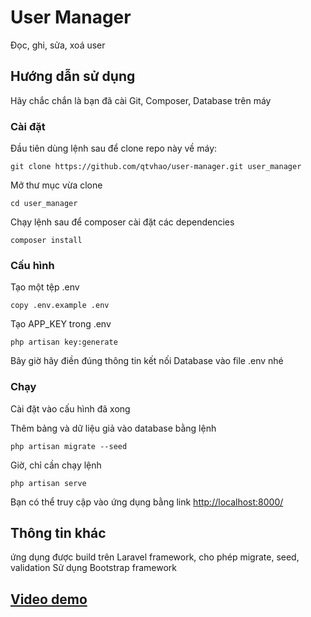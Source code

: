# User Manager
Đọc, ghi, sửa, xoá user
## Hướng dẫn sử dụng
Hãy chắc chắn là bạn đã cài Git, Composer, Database trên máy
### Cài đặt
Đầu tiên dùng lệnh sau để clone repo này về máy:

`git clone https://github.com/qtvhao/user-manager.git user_manager`

Mở thư mục vừa clone

`cd user_manager`

Chạy lệnh sau để composer cài đặt các dependencies

`composer install`

### Cấu hình

Tạo một tệp .env

`copy .env.example .env`

Tạo APP_KEY trong .env

`php artisan key:generate`

Bây giờ hãy điền đúng thông tin kết nối Database vào file .env nhé

### Chạy

Cài đặt vào cấu hình đã xong

Thêm bảng và dữ liệu giả vào database bằng lệnh

`php artisan migrate --seed`

Giờ, chỉ cần chạy lệnh

`php artisan serve`

Bạn có thể truy cập vào ứng dụng bằng link [http://localhost:8000/](http://localhost:8000/)


## Thông tin khác
ứng dụng được build trên Laravel framework, cho phép migrate, seed, validation
Sử dụng Bootstrap framework

## [Video demo](https://www.youtube.com/watch?v=ROGngOEj_6E)
